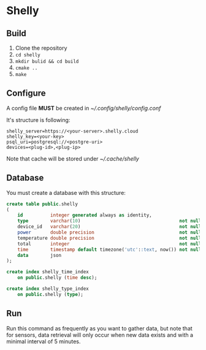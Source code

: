 # Shelly

## Build
1. Clone the repository
2. `cd shelly`
3. `mkdir bulid && cd build`
4. `cmake ..`
5. `make`

## Configure
A config file **MUST** be created in *~/.config/shelly/config.conf*

It's structure is following:
```
shelly_server=https://<your-server>.shelly.cloud
shelly_key=<your-key>
psql_uri=postgresql://<postgre-uri>
devices=<plug-id>,<plug-ip>
```

Note that cache will be stored under *~/.cache/shelly*

## Database

You must create a database with this structure:

```sql
create table public.shelly
(
    id          integer generated always as identity,
    type        varchar(10)                                    not null,
    device_id   varchar(20)                                    not null,
    power       double precision                               not null,
    temperature double precision                               not null,
    total       integer                                        not null,
    time        timestamp default timezone('utc'::text, now()) not null,
    data        json
);

create index shelly_time_index
    on public.shelly (time desc);

create index shelly_type_index
    on public.shelly (type);
``` 

## Run
Run this command as frequently as you want to gather data, but note that
for sensors, data retrieval will only occur when new data exists and with
a minimal interval of 5 minutes.
